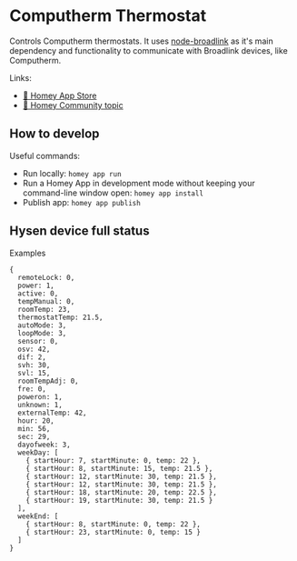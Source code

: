 # Computherm Thermostat

Controls Computherm thermostats. It uses [node-broadlink](https://github.com/ThomasTavernier/node-broadlink) as it's main dependency and functionality to communicate with Broadlink devices, like Computherm.

Links:
- [🔗 Homey App Store](https://homey.app/en-us/app/dev.csabaszabo.computhermthermostat/Computherm-Thermostat/)
- [🔗 Homey Community topic](https://community.homey.app/t/app-pro-computherm-thermostat/93053)


## How to develop

Useful commands:

- Run locally: `homey app run`
- Run a Homey App in development mode without keeping your command-line window open: `homey app install` 
- Publish app: `homey app publish`

## Hysen device full status

Examples


```
{
  remoteLock: 0,
  power: 1,
  active: 0,
  tempManual: 0,
  roomTemp: 23,
  thermostatTemp: 21.5,
  autoMode: 3,
  loopMode: 3,
  sensor: 0,
  osv: 42,
  dif: 2,
  svh: 30,
  svl: 15,
  roomTempAdj: 0,
  fre: 0,
  poweron: 1,
  unknown: 1,
  externalTemp: 42,
  hour: 20,
  min: 56,
  sec: 29,
  dayofweek: 3,
  weekDay: [
    { startHour: 7, startMinute: 0, temp: 22 },
    { startHour: 8, startMinute: 15, temp: 21.5 },
    { startHour: 12, startMinute: 30, temp: 21.5 },
    { startHour: 12, startMinute: 30, temp: 21.5 },
    { startHour: 18, startMinute: 20, temp: 22.5 },
    { startHour: 19, startMinute: 30, temp: 21.5 }
  ],
  weekEnd: [
    { startHour: 8, startMinute: 0, temp: 22 },
    { startHour: 23, startMinute: 0, temp: 15 }
  ]
}
```
